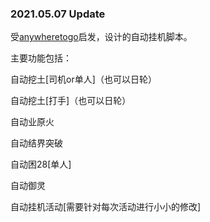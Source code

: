 ### 2021.05.07 Update

受[anywheretogo](https://github.com/anywheretogo/auto_player)启发，设计的自动挂机脚本。

主要功能包括：

自动挖土[司机or单人]（也可以日轮）

自动挖土[打手]（也可以日轮）

自动业原火

自动结界突破

自动困28[单人]

自动御灵

自动挂机活动[需要针对每次活动进行小小的修改]